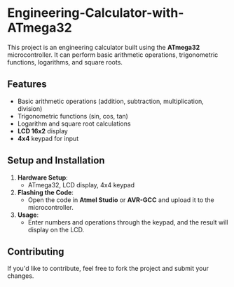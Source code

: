 # Engineering-Calculator-with-ATmega32

This project is an engineering calculator built using the **ATmega32** microcontroller. It can perform basic arithmetic operations, trigonometric functions, logarithms, and square roots.

## Features
- Basic arithmetic operations (addition, subtraction, multiplication, division)
- Trigonometric functions (sin, cos, tan)
- Logarithm and square root calculations
- **LCD 16x2** display
- **4x4** keypad for input

## Setup and Installation
1. **Hardware Setup**:
   - ATmega32, LCD display, 4x4 keypad
2. **Flashing the Code**:
   - Open the code in **Atmel Studio** or **AVR-GCC** and upload it to the microcontroller.
3. **Usage**:
   - Enter numbers and operations through the keypad, and the result will display on the LCD.

## Contributing
If you'd like to contribute, feel free to fork the project and submit your changes.
